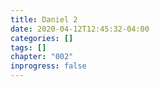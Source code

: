 ```yaml
---
title: Daniel 2
date: 2020-04-12T12:45:32-04:00
categories: []
tags: []
chapter: "002"
inprogress: false
---
```


